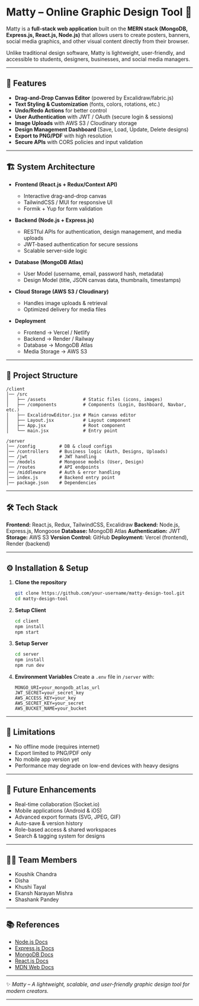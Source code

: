 # Matty – Online Graphic Design Tool 🎨

Matty is a **full-stack web application** built on the **MERN stack (MongoDB, Express.js, React.js, Node.js)** that allows users to create posters, banners, social media graphics, and other visual content directly from their browser.

Unlike traditional design software, Matty is lightweight, user-friendly, and accessible to students, designers, businesses, and social media managers.

---

## 🚀 Features

* **Drag-and-Drop Canvas Editor** (powered by Excalidraw/fabric.js)
* **Text Styling & Customization** (fonts, colors, rotations, etc.)
* **Undo/Redo Actions** for better control
* **User Authentication** with JWT / OAuth (secure login & sessions)
* **Image Uploads** with AWS S3 / Cloudinary storage
* **Design Management Dashboard** (Save, Load, Update, Delete designs)
* **Export to PNG/PDF** with high resolution
* **Secure APIs** with CORS policies and input validation

---

## 🏗️ System Architecture

* **Frontend (React.js + Redux/Context API)**

  * Interactive drag-and-drop canvas
  * TailwindCSS / MUI for responsive UI
  * Formik + Yup for form validation

* **Backend (Node.js + Express.js)**

  * RESTful APIs for authentication, design management, and media uploads
  * JWT-based authentication for secure sessions
  * Scalable server-side logic

* **Database (MongoDB Atlas)**

  * User Model (username, email, password hash, metadata)
  * Design Model (title, JSON canvas data, thumbnails, timestamps)

* **Cloud Storage (AWS S3 / Cloudinary)**

  * Handles image uploads & retrieval
  * Optimized delivery for media files

* **Deployment**

  * Frontend → Vercel / Netlify
  * Backend → Render / Railway
  * Database → MongoDB Atlas
  * Media Storage → AWS S3

---

## 📂 Project Structure

```
/client
│── /src
│   ├── /assets              # Static files (icons, images)
│   ├── /components          # Components (Login, Dashboard, Navbar, etc.)
│   ├── ExcalidrowEditor.jsx # Main canvas editor
│   ├── Layout.jsx           # Layout component
│   ├── App.jsx              # Root component
│   └── main.jsx             # Entry point

/server
│── /config         # DB & cloud configs
│── /controllers    # Business logic (Auth, Designs, Uploads)
│── /jwt            # JWT handling
│── /models         # Mongoose models (User, Design)
│── /routes         # API endpoints
│── /middleware     # Auth & error handling
│── index.js        # Backend entry point
│── package.json    # Dependencies
```

---

## 🛠️ Tech Stack

**Frontend:** React.js, Redux, TailwindCSS, Excalidraw
**Backend:** Node.js, Express.js, Mongoose
**Database:** MongoDB Atlas
**Authentication:** JWT
**Storage:** AWS S3
**Version Control:** GitHub
**Deployment:** Vercel (frontend), Render (backend)

---

## ⚙️ Installation & Setup

1. **Clone the repository**

   ```bash
   git clone https://github.com/your-username/matty-design-tool.git
   cd matty-design-tool
   ```

2. **Setup Client**

   ```bash
   cd client
   npm install
   npm start
   ```

3. **Setup Server**

   ```bash
   cd server
   npm install
   npm run dev
   ```

4. **Environment Variables**
   Create a `.env` file in `/server` with:

   ```env
   MONGO_URI=your_mongodb_atlas_url
   JWT_SECRET=your_secret_key
   AWS_ACCESS_KEY=your_key
   AWS_SECRET_KEY=your_secret
   AWS_BUCKET_NAME=your_bucket
   ```

---

## 📌 Limitations

* No offline mode (requires internet)
* Export limited to PNG/PDF only
* No mobile app version yet
* Performance may degrade on low-end devices with heavy designs

---

## 🔮 Future Enhancements

* Real-time collaboration (Socket.io)
* Mobile applications (Android & iOS)
* Advanced export formats (SVG, JPEG, GIF)
* Auto-save & version history
* Role-based access & shared workspaces
* Search & tagging system for designs

---

## 👨‍💻 Team Members

* Koushik Chandra
* Disha
* Khushi Tayal
* Ekansh Narayan Mishra
* Shashank Pandey

---

## 📚 References

* [Node.js Docs](https://nodejs.org)
* [Express.js Docs](https://expressjs.com)
* [MongoDB Docs](https://www.mongodb.com/docs)
* [React.js Docs](https://react.dev)
* [MDN Web Docs](https://developer.mozilla.org)

---

✨ *Matty – A lightweight, scalable, and user-friendly graphic design tool for modern creators.*

---
